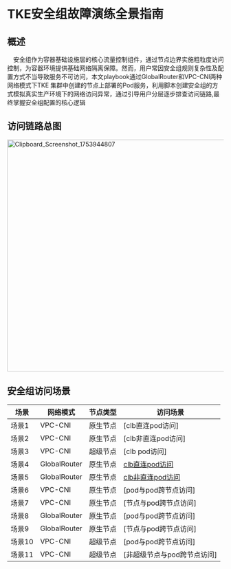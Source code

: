 # TKE安全组故障演练全景指南
## 概述

&emsp;安全组作为容器基础设施层的核心流量控制组件，通过节点边界实施粗粒度访问控制，为容器环境提供基础网络隔离保障。然而，用户常因安全组规则复杂性及配置方式不当导致服务不可访问，本文playbook通过GlobalRouter和VPC-CNI两种网络模式下TKE 集群中创建的节点上部署的Pod服务，利用脚本创建安全组的方式模拟真实生产环境下的网络访问异常，通过引导用户分层逐步排查访问链路,最终掌握安全组配置的核心逻辑
## 访问链路总图
[<img width="762" height="539" alt="Clipboard_Screenshot_1753944807" src="https://github.com/user-attachments/assets/b7754ffa-5913-4a7e-a364-f63bad206ead" />
](https://github.com/aliantli/sg_playbook_1/blob/e7146fc9d53601b87e36ae54f81f09206ae800fc/playbook/image/flowchart.md)
## 安全组访问场景
| 场景            | 网络模式         |节点类型 |访问场景|
|----------------|----------------|------|--|
| 场景1   | VPC-CNI   |原生节点|[clb直连pod访问]|
| 场景2  | VPC-CNI      |原生节点|[clb非直连pod访问]|
| 场景3  | VPC-CNI   |超级节点|[clb pod访问]|
| 场景4  | GlobalRouter  |  原生节点|[clb直连pod访问](https://github.com/aliantli/sg_playbook_1/tree/b85b59747d72b99054e879a305221aaa8d1eb055/playbook/Global%20Router%E4%B8%8B%E7%9B%B4%E8%BF%9E%E5%A4%96%E7%BD%91%E8%AE%BF%E9%97%AEpod%E5%AE%89%E5%85%A8%E7%BB%84%E6%BC%94%E7%BB%83)|
| 场景5  | GlobalRouter  |   原生节点|[clb非直连pod访问](https://github.com/aliantli/sg_playbook_1/tree/7e52aba356324a51377049cb7af2bbab5bbff9e6/playbook/Global%20Router%E4%B8%8B%E9%9D%9E%E7%9B%B4%E8%BF%9E%E5%A4%96%E7%BD%91%E8%AE%BF%E9%97%AEpod%E5%AE%89%E5%85%A8%E7%BB%84%E6%BC%94%E7%BB%83)|
|场景6 |VPC-CNI|原生节点|[pod与pod跨节点访问]|
|场景7 |VPC-CNI|原生节点|[节点与pod跨节点访问]|
|场景8 |GlobalRouter |原生节点|[pod与pod跨节点访问]|
|场景9 |GlobalRouter |原生节点|[节点与pod跨节点访问]|
|场景10 |VPC-CNI|超级节点|[pod与pod跨节点访问]|
|场景11 |VPC-CNI|超级节点|[非超级节点与pod跨节点访问]|
